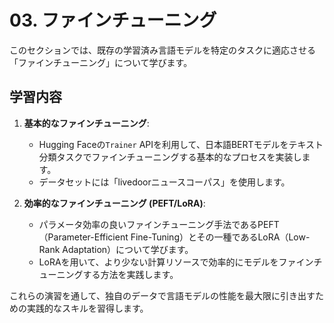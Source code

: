 # 03. ファインチューニング

このセクションでは、既存の学習済み言語モデルを特定のタスクに適応させる「ファインチューニング」について学びます。

## 学習内容

1.  **基本的なファインチューニング**:
    - Hugging Faceの`Trainer` APIを利用して、日本語BERTモデルをテキスト分類タスクでファインチューニングする基本的なプロセスを実装します。
    - データセットには「livedoorニュースコーパス」を使用します。

2.  **効率的なファインチューニング (PEFT/LoRA)**:
    - パラメータ効率の良いファインチューニング手法であるPEFT（Parameter-Efficient Fine-Tuning）とその一種であるLoRA（Low-Rank Adaptation）について学びます。
    - LoRAを用いて、より少ない計算リソースで効率的にモデルをファインチューニングする方法を実践します。

これらの演習を通して、独自のデータで言語モデルの性能を最大限に引き出すための実践的なスキルを習得します。 